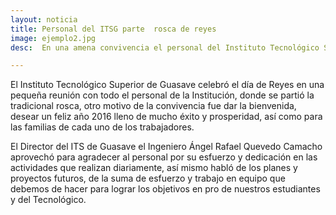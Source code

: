 ```yaml
---
layout: noticia
title: Personal del ITSG parte  rosca de reyes
image: ejemplo2.jpg
desc:  En una amena convivencia el personal del Instituto Tecnológico Superior de Guasave celebraron el día de Reyes, donde se partió la tradicional rosca de reyes...

---
```

El Instituto Tecnológico Superior de Guasave celebró el día de Reyes en una pequeña reunión con todo el personal de la Institución, donde se partió la tradicional rosca, otro motivo de la convivencia fue dar la bienvenida, desear un feliz año 2016 lleno de mucho éxito y prosperidad, así como para las familias de cada uno de los trabajadores.

El Director del ITS de Guasave el Ingeniero Ángel Rafael Quevedo Camacho aprovechó para agradecer al personal por su esfuerzo y dedicación en las actividades que realizan diariamente, así mismo habló de los planes y proyectos futuros, de la suma de esfuerzo y trabajo en equipo que debemos de hacer para lograr los objetivos en pro de nuestros estudiantes y del Tecnológico.

